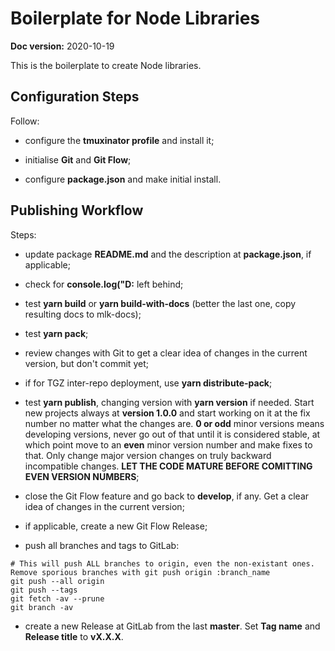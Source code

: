 # Boilerplate for Node Libraries

**Doc version:** 2020-10-19

This is the boilerplate to create Node libraries.


## Configuration Steps

Follow:

- configure the **tmuxinator profile** and install it;

- initialise **Git** and **Git Flow**;

- configure **package.json** and make initial install.


## Publishing Workflow

Steps:

- update package **README.md** and the description at **package.json**, if applicable;

- check for **console.log("D:** left behind;

- test **yarn build** or **yarn build-with-docs** (better the last one, copy resulting docs to mlk-docs);

- test **yarn pack**;

- review changes with Git to get a clear idea of changes in the current version, but don't commit yet;

- if for TGZ inter-repo deployment, use **yarn distribute-pack**;

- test **yarn publish**, changing version with **yarn version** if needed. Start new projects always at **version 1.0.0** and start working on it at the fix number no matter what the changes are. **0 or odd** minor versions means developing versions, never go out of that until it is considered stable, at which point move to an **even** minor version number and make fixes to that. Only change major version changes on truly backward incompatible changes. **LET THE CODE MATURE BEFORE COMITTING EVEN VERSION NUMBERS**;

- close the Git Flow feature and go back to **develop**, if any. Get a clear idea of changes in the current version;

- if applicable, create a new Git Flow Release;

- push all branches and tags to GitLab:

```Shell
# This will push ALL branches to origin, even the non-existant ones. Remove sporious branches with git push origin :branch_name
git push --all origin
git push --tags
git fetch -av --prune
git branch -av
```

- create a new Release at GitLab from the last **master**. Set **Tag name** and **Release title** to **vX.X.X**.
